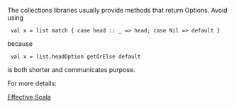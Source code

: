 The collections libraries usually provide methods that return Options. Avoid using

     val x = list match { case head :: _ => head; case Nil => default }

 because

     val x = list.headOption getOrElse default

 is both shorter and communicates purpose.

 For more details:

 [Effective Scala](https://twitter.github.io//effectivescala/#Functional%20programming-Call%20by%20name)
